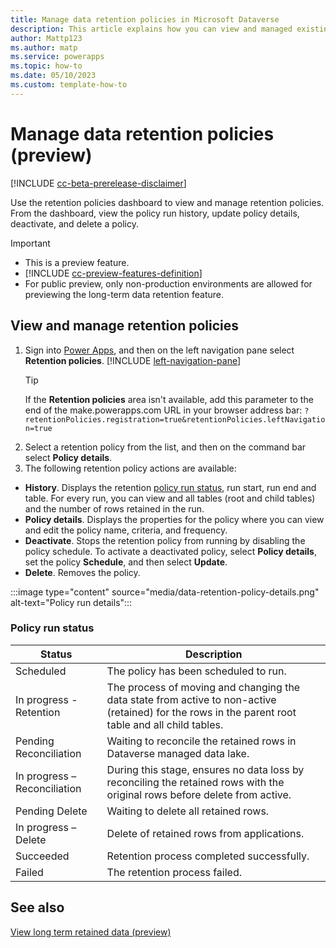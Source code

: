 ```yaml
---
title: Manage data retention policies in Microsoft Dataverse
description: This article explains how you can view and managed existing data retention policies in Microsoft Dataverse. 
author: Mattp123
ms.author: matp
ms.service: powerapps
ms.topic: how-to 
ms.date: 05/10/2023
ms.custom: template-how-to 
---
```

# Manage data retention policies (preview)

[!INCLUDE [cc-beta-prerelease-disclaimer](../../includes/cc-beta-prerelease-disclaimer.md)]

Use the retention policies dashboard to view and manage retention policies. From the dashboard, view the policy run history, update policy details, deactivate, and delete a policy.

> [!IMPORTANT]
> - This is a preview feature.
> - [!INCLUDE [cc-preview-features-definition](../../includes/cc-preview-features-definition.md)]
> - For public preview, only non-production environments are allowed for previewing the long-term data retention feature.

## View and manage retention policies

1. Sign into [Power Apps](https://make.powerapps.com/?utm_source=padocs&utm_medium=linkinadoc&utm_campaign=referralsfromdoc), and then on the left navigation pane select **Retention policies**. [!INCLUDE [left-navigation-pane](../../includes/left-navigation-pane.md)]
   > [!TIP]
   > If the **Retention policies** area isn't available, add this parameter to the end of the make.powerapps.com URL in your browser address bar: `?retentionPolicies.registration=true&retentionPolicies.leftNavigation=true`
1. Select a retention policy from the list, and then on the command bar select **Policy details**.
1. The following retention policy actions are available:
  - **History**. Displays the retention [policy run status](#policy-run-status), run start, run end and table. For every run, you can view  and all tables (root and child tables) and the number of rows retained in the run.
  - **Policy details**. Displays the properties for the policy where you can view and edit the policy name, criteria, and frequency.
  - **Deactivate**. Stops the retention policy from running by disabling the policy schedule. To activate a deactivated policy, select **Policy details**, set the policy **Schedule**, and then select **Update**.
  - **Delete**. Removes the policy.

:::image type="content" source="media/data-retention-policy-details.png" alt-text="Policy run details":::

### Policy run status

|Status  |Description  |
|---------|---------|
|Scheduled     |  The policy has been scheduled to run.       |
|In progress - Retention     | The process of moving and changing the data state from active to non-active (retained) for the rows in the parent root table and all child tables.        |
|Pending Reconciliation     |  Waiting to reconcile the retained rows in Dataverse managed data lake.      |
|In progress – Reconciliation     | During this stage, ensures no data loss by reconciling the retained rows with the original rows before delete from active.     |
|Pending Delete     |  Waiting to delete all retained rows.       |
|In progress – Delete     |  Delete of retained rows from applications.       |
|Succeeded     |  Retention process completed successfully.       |
|Failed     |  The retention process failed.     |

## See also

[View long term retained data (preview)](data-retention-view.md)